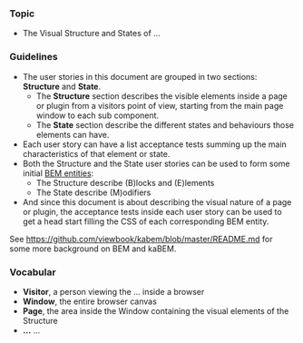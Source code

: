 ### Topic

* The Visual Structure and States of ...

### Guidelines

* The user stories in this document are grouped in two sections: **Structure** and **State**.
  * The **Structure** section describes the visible elements inside a page or plugin from a visitors point of view, starting from the main page window to each sub component.
  * The **State** section describe the different states and behaviours those elements can have.
* Each user story can have a list acceptance tests summing up the main characteristics of that element or state. 
* Both the Structure and the State user stories can be used to form some initial [BEM entities](https://github.com/viewbook/kabem/blob/left-layout/doc/bem.md):
  * The Structure describe (B)locks and (E)lements
  * The State describe (M)odifiers
* And since this document is about describing the visual nature of a page or plugin, the acceptance tests inside each user story can be used to get a head start filling the CSS of each corresponding BEM entity. 

See https://github.com/viewbook/kabem/blob/master/README.md for some more background on BEM and kaBEM.


### Vocabular

* **Visitor**, a person viewing the ... inside a browser
* **Window**, the entire browser canvas
* **Page**, the area inside the Window containing the visual elements of the Structure 
* **...** ...